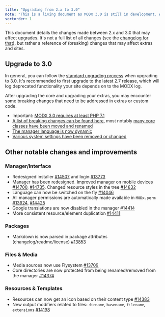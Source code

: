 ```yaml
---
title: "Upgrading from 2.x to 3.0"
note: "This is a living document as MODX 3.0 is still in development. At this time it's not yet recommended to upgrade sites to MODX 3.0 unless you're a developer looking to test, and prepare, your extras. "
sortorder: 1
---
```


This document details the changes made between 2.x and 3.0 that may affect upgrades. It's not a full list of all changes (see the [changelog for that](https://github.com/modxcms/revolution/blob/3.x/core/docs/changelog.txt)), but rather a reference of (breaking) changes that may affect extras and sites.

## Upgrade to 3.0

In general, you can follow the [standard upgrading process](getting-started/maintenance/upgrading) when upgrading to 3.0. It's recommended to first upgrade to the latest 2.7 release, which will log deprecated functionality your site depends on to the MODX log.

After upgrading the core and upgrading your extras, you may encounter some breaking changes that need to be addressed in extras or custom code.

- Important: [MODX 3.0 requires at least PHP 7.1](getting-started/maintenance/upgrading/3.0/requirements)
- [A list of breaking changes can be found here](getting-started/maintenance/upgrading/3.0/breaking-changes), most notably [many core classes have been moved and renamed](getting-started/maintenance/upgrading/3.0/class-names)
- [The manager language is now dynamic](getting-started/maintenance/upgrading/3.0/manager-language)
- [Various system settings have been removed or changed](getting-started/maintenance/upgrading/3.0/system-settings)

## Other notable changes and improvements

### Manager/Interface

- Redesigned installer [#14507](https://github.com/modxcms/revolution/pull/14507) and login [#13773](https://github.com/modxcms/revolution/pull/13773).
- Manager has been redesigned. Improved manager on mobile devices [#14700](https://github.com/modxcms/revolution/pull/14700), [#14735](https://github.com/modxcms/revolution/pull/14735). Changed resource styles in the tree [#14832](https://github.com/modxcms/revolution/pull/14832)
- Language can now be switched on the fly [#14046](https://github.com/modxcms/revolution/pull/14046)
- All manager permissions are automatically made available in `MODx.perm` [#13924](https://github.com/modxcms/revolution/pull/13924), [#14425](https://github.com/modxcms/revolution/pull/14425)
- Google translations are now disabled in the manager [#14414](https://github.com/modxcms/revolution/pull/14414)
- More consistent resource/element duplication [#14411](https://github.com/modxcms/revolution/pull/14411)

### Packages

- Markdown is now parsed in package attributes (changelog/readme/license) [#13853](https://github.com/modxcms/revolution/pull/13853)

### Files & Media

- Media sources now use Flysystem [#13709](https://github.com/modxcms/revolution/pull/13709)
- Core directories are now protected from being renamed/removed from the manager [#14374](https://github.com/modxcms/revolution/pull/14374)

### Resources & Templates

- Resources can now get an icon based on their content type [#14383](https://github.com/modxcms/revolution/pull/14383)
- New output modifiers related to files: `dirname`, `basename`, `filename`, `extensions` [#14198](https://github.com/modxcms/revolution/pull/14198)
